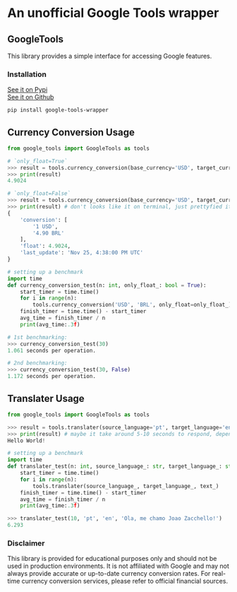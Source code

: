 # An unofficial Google Tools wrapper

## GoogleTools

This library provides a simple interface for accessing Google features.

### Installation

[See it on Pypi](https://pypi.org/project/google-tools-wrapper/)\
[See it on Github](https://github.com/xongs08/google-tools-wrapper)

```bash
pip install google-tools-wrapper
```

## Currency Conversion Usage
```python
from google_tools import GoogleTools as tools

# `only_float=True`
>>> result = tools.currency_conversion(base_currency='USD', target_currency='BRL')
>>> print(result)
4.9024

# `only_float=False`
>>> result = tools.currency_conversion(base_currency='USD', target_currency='BRL', only_float=False)
>>> print(result) # don't looks like it on terminal, just prettyfied it
{
    'conversion': [
        '1 USD',
        '4.90 BRL'
    ],
    'float': 4.9024,
    'last_update': 'Nov 25, 4:38:00 PM UTC'
}

# setting up a benchmark
import time
def currency_conversion_test(n: int, only_float_: bool = True):
    start_timer = time.time()
    for i in range(n):
        tools.currency_conversion('USD', 'BRL', only_float=only_float_)
    finish_timer = time.time() - start_timer
    avg_time = finish_timer / n
    print(avg_time:.3f)

# 1st benchmarking:
>>> currency_conversion_test(30)
1.061 seconds per operation.

# 2nd benchmarking:
>>> currency_conversion_test(30, False)
1.172 seconds per operation.
```

## Translater Usage
```python
from google_tools import GoogleTools as tools

>>> result = tools.translater(source_language='pt', target_language='en', text='Ola Mundo!')
>>> print(result) # maybe it take around 5-10 seconds to respond, depends on your cpu, selenium is a bit slow
Hello World!

# setting up a benchmark
import time
def translater_test(n: int, source_language_: str, target_language_: str, text_: str):
    start_timer = time.time()
    for i in range(n):
        tools.translater(source_language_, target_language_, text_)
    finish_timer = time.time() - start_timer
    avg_time = finish_timer / n
    print(avg_time:.3f)

>>> translater_test(10, 'pt', 'en', 'Ola, me chamo Joao Zacchello!')
6.293
```

### Disclaimer
This library is provided for educational purposes only and should not be used in production environments. It is not affiliated with Google and may not always provide accurate or up-to-date currency conversion rates. For real-time currency conversion services, please refer to official financial sources.
